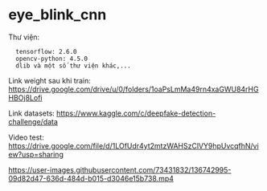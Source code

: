 # eye_blink_cnn

Thư viện:

      tensorflow: 2.6.0
      opencv-python: 4.5.0
      dlib và một số thư viện khác,...
      
Link weight sau khi train: https://drive.google.com/drive/u/0/folders/1oaPsLmMa49rn4xaGWU84rHGHBOj8Lofi

Link datasets: https://www.kaggle.com/c/deepfake-detection-challenge/data

Video test: https://drive.google.com/file/d/1LOfUdr4yt2mtzWAHSzClVY9hpUvcqfhN/view?usp=sharing

https://user-images.githubusercontent.com/73431832/136742995-09d82d47-636d-484d-b015-d3046e15b738.mp4


